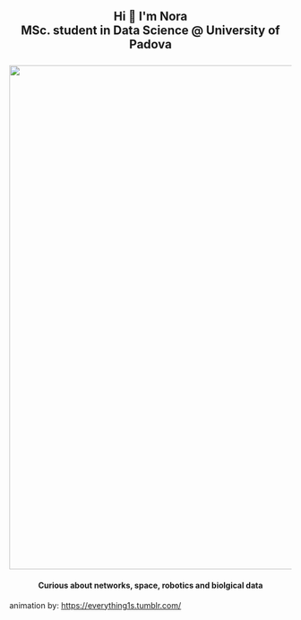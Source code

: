 <h2 align="center">
  Hi 👋 I'm Nora 
  <br>
  MSc. student in Data Science @ University of Padova
  <br><br>
  <img src="https://user-images.githubusercontent.com/28257051/148938287-7f4c6706-c3db-472a-95e6-00a281e11901.gif" align="center" width="900"/>
</h2>

<h4 align="center">
  Curious about networks, space, robotics and <strong>biolgical data</strong>
</h4>

animation by: https://everything1s.tumblr.com/
